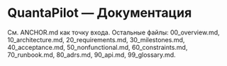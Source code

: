 # QuantaPilot — Документация
См. ANCHOR.md как точку входа. Остальные файлы: 00_overview.md, 10_architecture.md, 20_requirements.md, 30_milestones.md, 40_acceptance.md, 50_nonfunctional.md, 60_constraints.md, 70_runbook.md, 80_adrs.md, 90_api.md, 99_glossary.md.
